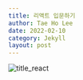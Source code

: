 ```yaml
---
title: 리액트 입문하기
author: Tae Ho Lee
date: 2022-02-10
category: Jekyll
layout: post
---
```



![title_react](../../assets/images/title_react.png)